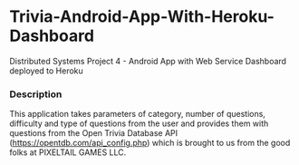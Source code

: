 # Trivia-Android-App-With-Heroku-Dashboard
Distributed Systems Project 4 - Android App with Web Service Dashboard deployed to Heroku

### Description
This application takes parameters of category, number of questions, difficulty and type of questions from the user 
and provides them with questions from the Open Trivia Database API (https://opentdb.com/api_config.php) 
which is brought to us from the good folks at PIXELTAIL GAMES LLC.

